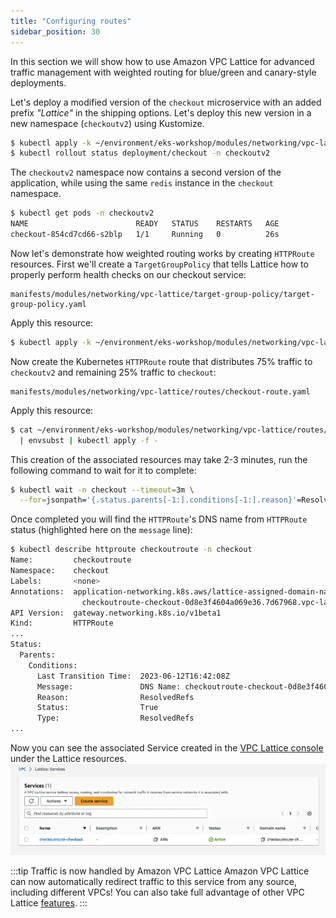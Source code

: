 ```yaml
---
title: "Configuring routes"
sidebar_position: 30
---
```


In this section we will show how to use Amazon VPC Lattice for advanced traffic management with weighted routing for blue/green and canary-style deployments.

Let's deploy a modified version of the `checkout` microservice with an added prefix _"Lattice"_ in the shipping options. Let's deploy this new version in a new namespace (`checkoutv2`) using Kustomize.

```bash
$ kubectl apply -k ~/environment/eks-workshop/modules/networking/vpc-lattice/abtesting/
$ kubectl rollout status deployment/checkout -n checkoutv2
```

The `checkoutv2` namespace now contains a second version of the application, while using the same `redis` instance in the `checkout` namespace.

```bash
$ kubectl get pods -n checkoutv2
NAME                        READY   STATUS    RESTARTS   AGE
checkout-854cd7cd66-s2blp   1/1     Running   0          26s
```

Now let's demonstrate how weighted routing works by creating `HTTPRoute` resources. First we'll create a `TargetGroupPolicy` that tells Lattice how to properly perform health checks on our checkout service:

```file
manifests/modules/networking/vpc-lattice/target-group-policy/target-group-policy.yaml
```

Apply this resource:

```bash wait=10
$ kubectl apply -k ~/environment/eks-workshop/modules/networking/vpc-lattice/target-group-policy
```

Now create the Kubernetes `HTTPRoute` route that distributes 75% traffic to `checkoutv2` and remaining 25% traffic to `checkout`:

```file
manifests/modules/networking/vpc-lattice/routes/checkout-route.yaml
```

Apply this resource:

```bash hook=route
$ cat ~/environment/eks-workshop/modules/networking/vpc-lattice/routes/checkout-route.yaml \
  | envsubst | kubectl apply -f -
```

This creation of the associated resources may take 2-3 minutes, run the following command to wait for it to complete:

```bash wait=10 timeout=400
$ kubectl wait -n checkout --timeout=3m \
  --for=jsonpath='{.status.parents[-1:].conditions[-1:].reason}'=ResolvedRefs httproute/checkoutroute
```

Once completed you will find the `HTTPRoute`'s DNS name from `HTTPRoute` status (highlighted here on the `message` line):

```bash
$ kubectl describe httproute checkoutroute -n checkout
Name:         checkoutroute
Namespace:    checkout
Labels:       <none>
Annotations:  application-networking.k8s.aws/lattice-assigned-domain-name:
                checkoutroute-checkout-0d8e3f4604a069e36.7d67968.vpc-lattice-svcs.us-east-2.on.aws
API Version:  gateway.networking.k8s.io/v1beta1
Kind:         HTTPRoute
...
Status:
  Parents:
    Conditions:
      Last Transition Time:  2023-06-12T16:42:08Z
      Message:               DNS Name: checkoutroute-checkout-0d8e3f4604a069e36.7d67968.vpc-lattice-svcs.us-east-2.on.aws
      Reason:                ResolvedRefs
      Status:                True
      Type:                  ResolvedRefs
...
```

Now you can see the associated Service created in the [VPC Lattice console](https://console.aws.amazon.com/vpc/home#Services) under the Lattice resources.
![CheckoutRoute Service](assets/checkoutroute.webp)

:::tip Traffic is now handled by Amazon VPC Lattice
Amazon VPC Lattice can now automatically redirect traffic to this service from any source, including different VPCs! You can also take full advantage of other VPC Lattice [features](https://aws.amazon.com/vpc/lattice/features/).
:::
